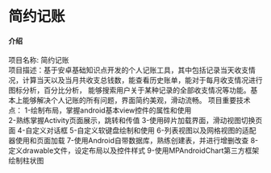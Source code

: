 # 简约记账

#### 介绍
 项目名称:  简约记账   
       项目描述：基于安卓基础知识点开发的个人记账工具，其中包括记录当天收支情况，计算当天以及当月共收支总钱数，能查看历史账单，能对于每月收支情况进行图标分析，百分比分析，
能够搜索用户关于某种记录的全部收支情况等功能。基本上能够解决个人记账的所有问题，界面简约美观，滑动流畅。
       项目重要技术点：
	1-绘制布局，掌握android基本view控件的属性和使用		
	2-熟练掌握Activity页面展示，跳转和传值
	3-使用碎片加载界面，滑动视图切换页面
	4-自定义对话框
	5-自定义软键盘绘制和使用
	6-列表视图以及网格视图的适配器使用和页面加载
	7-使用Android自带数据库，熟练创建表，并进行增删改查
	8-定义drawable文件，设定布局以及控件样式
	9-使用MPAndroidChart第三方框架绘制柱状图







